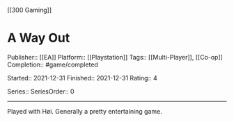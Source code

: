 [[300 Gaming]]

# A Way Out

Publisher:: [[EA]]
Platform:: [[Playstation]]
Tags:: [[Multi-Player]], [[Co-op]]
Completion:: #game/completed 

Started:: 2021-12-31
Finished:: 2021-12-31
Rating:: 4

Series:: 
SeriesOrder:: 0

---

Played with Høi. Generally a pretty entertaining game.
